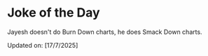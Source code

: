 # Joke of the Day

<!-- #joke -->
Jayesh doesn't do Burn Down charts, he does Smack Down charts.

Updated on: [17/7/2025]
<!-- #jokeEnd -->